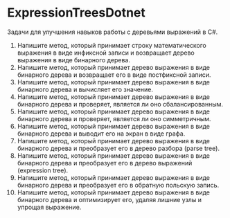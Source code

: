 # ExpressionTreesDotnet

Задачи для улучшения навыков работы с деревьями выражений в C#.

1. Напишите метод, который принимает строку математического выражения в виде инфиксной записи и возвращает дерево выражения в виде бинарного дерева.
2. Напишите метод, который принимает дерево выражения в виде бинарного дерева и возвращает его в виде постфиксной записи.
3. Напишите метод, который принимает дерево выражения в виде бинарного дерева и вычисляет его значение.
4. Напишите метод, который принимает дерево выражения в виде бинарного дерева и проверяет, является ли оно сбалансированным.
5. Напишите метод, который принимает дерево выражения в виде бинарного дерева и проверяет, является ли оно симметричным.
6. Напишите метод, который принимает дерево выражения в виде бинарного дерева и выводит его на экран в виде графа.
7. Напишите метод, который принимает дерево выражения в виде бинарного дерева и преобразует его в дерево разбора (parse tree).
8. Напишите метод, который принимает дерево выражения в виде бинарного дерева и преобразует его в дерево выражений (expression tree).
9. Напишите метод, который принимает дерево выражения в виде бинарного дерева и преобразует его в обратную польскую запись.
10. Напишите метод, который принимает дерево выражения в виде бинарного дерева и оптимизирует его, удаляя лишние узлы и упрощая выражение.
